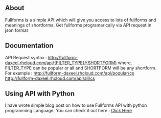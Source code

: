 ## About
Fullforms is a simple API which will give you access to lots of fullforms and meanings of shortforms. Get fullforms programarically via API request in json format

## Documentation
API Request syntax : http://fullform-daxeel.rhcloud.com/api/{FILTER_TYPE}/{SHORTFORM} 
where,
FILTER_TYPE can be popular or all and SHORTFORM will be any shortform. 
For example : 
<a href="http://fullform-daxeel.rhcloud.com/api/popular/cs" target="_blank">http://fullform-daxeel.rhcloud.com/api/popular/cs</a>
<a href="http://fullform-daxeel.rhcloud.com/api/all/cs" target="_blank">http://fullform-daxeel.rhcloud.com/api/all/cs</a>

## Using API with Python
I have wrote simple blog post on how to use Fullforms API with python programming Language. 
You can check it out here : <a href="http://blog.daxeelsoni.in/2015/09/10/working-with-fullforms-api-using-python/" target="_blank">Click Here
